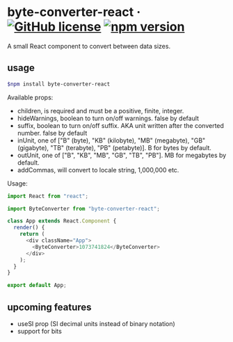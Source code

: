# byte-converter-react &middot; [![GitHub license](https://img.shields.io/badge/license-MIT-blue.svg)](https://github.com/darrenjaworski/byte-converter-react/blob/master/LICENSE) [![npm version](https://img.shields.io/npm/v/react.svg?style=flat)](https://www.npmjs.com/package/byte-converter-react)

A small React component to convert between data sizes.

## usage

```bash
$npm install byte-converter-react
```

Available props:

- children, is required and must be a positive, finite, integer.
- hideWarnings, boolean to turn on/off warnings. false by default
- suffix, boolean to turn on/off suffix. AKA unit written after the converted number. false by default
- inUnit, one of ["B" (byte), "KB" (kilobyte), "MB" (megabyte), "GB" (gigabyte), "TB" (terabyte), "PB" (petabyte)]. B for bytes by default.
- outUnit, one of ["B", "KB", "MB", "GB", "TB", "PB"]. MB for megabytes by default.
- addCommas, will convert to locale string, 1,000,000 etc.

Usage:

```js
import React from "react";

import ByteConverter from "byte-converter-react";

class App extends React.Component {
  render() {
    return (
      <div className="App">
        <ByteConverter>1073741824</ByteConverter>
      </div>
    );
  }
}

export default App;
```

## upcoming features

- useSI prop (SI decimal units instead of binary notation)
- support for bits
